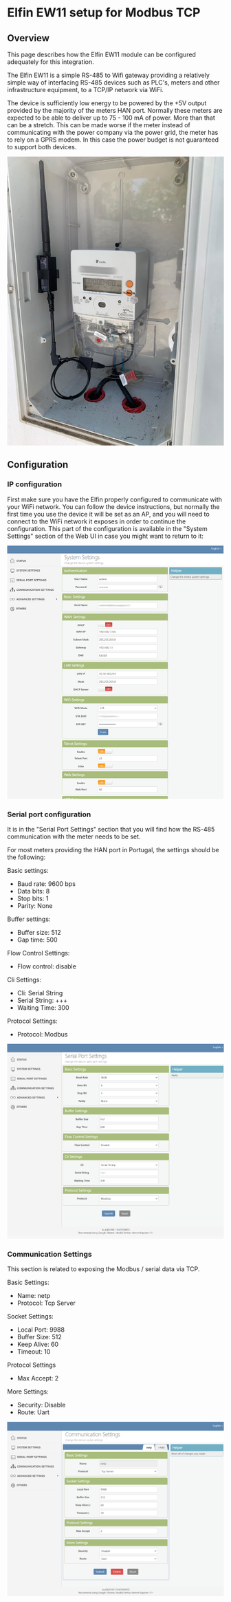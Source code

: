 # Elfin EW11 setup for Modbus TCP

## Overview

This page describes how the Elfin EW11 module can be configured adequately for this integration.

The Elfin EW11 is a simple RS-485 to Wifi gateway providing a relatively simple way of interfacing
RS-485 devices such as PLC's, meters and other infrastructure equipment, to a TCP/IP network via WiFi.

The device is sufficiently low energy to be powered by the +5V output provided by the majority
of the meters HAN port. Normally these meters are expected to be able to deliver up to 75 - 100 mA of power.
More than that can be a stretch. This can be made worse if the meter instead of communicating 
with the power company via the power grid, the meter has to rely on a GPRS modem. In this case the 
power budget is not guaranteed to support both devices.

![Elfin EW11](Elfin_EW11.png)

## Configuration

### IP configuration

First make sure you have the Elfin properly configured to communicate with your WiFi network. 
You can follow the device instructions, but normally the first time you use the device it will
be set as an AP, and you will need to connect to the WiFi network it exposes in order to 
continue the configuration. This part of the configuration is available in the "System Settings"
section of the Web UI in case you might want to return to it:

![IP Configuration](ip_configuration.png)

###  Serial port configuration

It is in the "Serial Port Settings" section that you will find how the RS-485 communication with
the meter needs to be set.

For most meters providing the HAN port in Portugal, the settings should be the following:

Basic settings:

 * Baud rate: 9600 bps
 * Data bits: 8
 * Stop bits: 1
 * Parity: None

Buffer settings:

 * Buffer size: 512
 * Gap time: 500

Flow Control Settings:

 * Flow control: disable

Cli Settings:

 * Cli: Serial String
 * Serial String: +++
 * Waiting Time: 300

Protocol Settings:

 * Protocol: Modbus

![Serial Port](serial_port.png)


### Communication Settings

This section is related to exposing the Modbus / serial data via TCP.

Basic Settings:

 * Name: netp
 * Protocol: Tcp Server

Socket Settings:

 * Local Port: 9988
 * Buffer Size: 512
 * Keep Alive: 60
 * Timeout: 10

Protocol Settings

 * Max Accept: 2

More Settings:

 * Security: Disable
 * Route: Uart


![Communication Settings](comm_settings.png)


